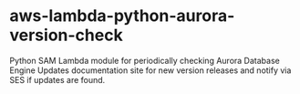 # aws-lambda-python-aurora-version-check
Python SAM Lambda module for periodically checking Aurora Database Engine Updates documentation site for new version releases and notify via SES if updates are found.
